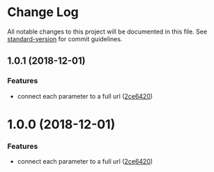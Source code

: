 # Change Log

All notable changes to this project will be documented in this file. See [standard-version](https://github.com/conventional-changelog/standard-version) for commit guidelines.

<a name="1.0.1"></a>
## 1.0.1 (2018-12-01)


### Features

* connect each parameter to a full url ([2ce6420](http://eddiewentw/url-glue/commits/2ce6420))



<a name="1.0.0"></a>
# 1.0.0 (2018-12-01)


### Features

* connect each parameter to a full url ([2ce6420](http://eddiewentw/url-glue/commits/2ce6420))
